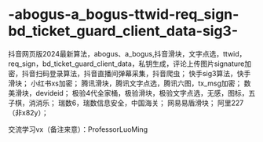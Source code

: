 # -abogus-a_bogus-ttwid-req_sign-bd_ticket_guard_client_data-sig3-
抖音网页版2024最新算法，abogus、a_bogus,抖音滑块，文字点选，ttwid，req_sign，bd_ticket_guard_client_data，私钥生成，评论上传图片signature加密，抖音扫码登录算法，抖音直播间弹幕采集，抖音爬虫；
快手sig3算法，快手滑块；
小红书xs加密；
腾讯滑块，腾讯文字点选，腾讯六图，tx_msg加密；
数美滑块，devideid；
极验4代全家桶，极验滑块，极验文字点选，无感，图标，五子棋，消消乐；
瑞数6，瑞数信息安全，中国海关；
网易易盾滑块；
阿里227（非x82y）；

交流学习vx（备注来意）：ProfessorLuoMing
